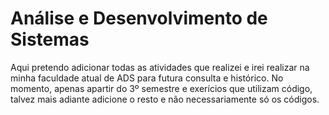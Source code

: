 # Análise e Desenvolvimento de Sistemas
Aqui pretendo adicionar todas as atividades que realizei e irei realizar na minha faculdade atual de ADS
para futura consulta e histórico.
No momento, apenas apartir do 3º semestre e exerícios que utilizam código, talvez mais adiante adicione o
resto e não necessariamente só os códigos.
